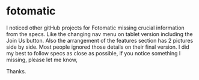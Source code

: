 # fotomatic

I noticed other gitHub projects for Fotomatic missing crucial information from the specs. Like the changing nav menu on tablet version including the Join Us button. Also the arrangement of the features section has 2 pictures side by side. Most people ignored those details on their final version. I did my best to follow specs as close as possible, if you notice something I missing, please let me know,

Thanks.
